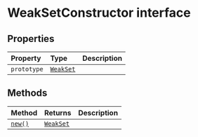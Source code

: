 # WeakSetConstructor interface












## Properties

| Property	   | Type	| Description|
|:-------------|:-------|:-----------|
|`prototype`      | [`WeakSet`](../../es6-promise.api/interface/weakset.md)<any> |  |




## Methods

| Method	   |  Returns	| Description|
|:-------------|:-------|:-----------|
|[`new()`](__new-weaksetconstructor.md)      | [`WeakSet`](../../es6-promise.api/interface/weakset.md)<T> |  |




